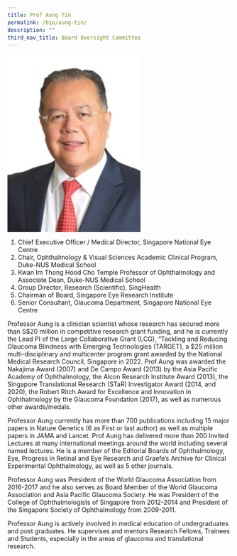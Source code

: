 ```yaml
---
title: Prof Aung Tin
permalink: /bio/aung-tin/
description: ""
third_nav_title: Board Oversight Committee
---
```

<img src="/images/Bio/Board%20Oversight%20Committee/prof-aung-tin.jpg" align="center" style="width:300px">

1.   Chief Executive Officer / Medical Director, Singapore National Eye Centre
2.   Chair,&nbsp;Ophthalmology &amp; Visual Sciences Academic Clinical Program, Duke-NUS Medical School
3.   Kwan Im Thong Hood Cho Temple Professor of Ophthalmology and Associate Dean, Duke-NUS Medical School
4.   Group Director, Research (Scientific), SingHealth
5.   Chairman of Board, Singapore Eye Research Institute
6.   Senior Consultant, Glaucoma Department, Singapore National Eye Centre

Professor Aung is a clinician scientist whose research has secured more than S$20 million in competitive research grant funding, and he is currently the Lead PI of the Large Collaborative Grant (LCG), “Tackling and Reducing Glaucoma Blindness with Emerging Technologies (TARGET), a $25 million multi-disciplinary and multicenter program grant awarded by the National Medical Research Council, Singapore in 2022. Prof Aung was awarded the Nakajima Award (2007) and De Campo Award (2013) by the Asia Pacific Academy of Ophthalmology, the Alcon Research Institute Award (2013), the Singapore Translational Research (STaR) Investigator Award (2014, and 2020), the Robert Ritch Award for Excellence and Innovation in Ophthalmology by the Glaucoma Foundation (2017), as well as numerous other awards/medals.

Professor Aung currently has more than 700 publications including 15 major papers in Nature Genetics (6 as First or last author) as well as multiple papers in JAMA and Lancet. Prof Aung has delivered more than 200 Invited Lectures at many international meetings around the world including several named lectures. He is a member of the Editorial Boards of Ophthalmology, Eye, Progress in Retinal and Eye Research and Graefe’s Archive for Clinical Experimental Ophthalmology, as well as 5 other journals.

Professor Aung was President of the World Glaucoma Association from 2016-2017 and he also serves as Board Member of the World Glaucoma Association and Asia Pacific Glaucoma Society. He was President of the College of Ophthalmologists of Singapore from 2012-2014 and President of the Singapore Society of Ophthalmology from 2009-2011.

Professor Aung is actively involved in medical education of undergraduates and post graduates. He supervises and mentors Research Fellows, Trainees and Students, especially in the areas of glaucoma and translational research.